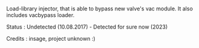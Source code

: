 #### 
Load-library injector, that is able to bypass new valve's vac module. It also includes vacbypass loader. 

Status : Undetected (10.08.2017) - Detected for sure now (2023)

Credits : insage, project unknown :)
